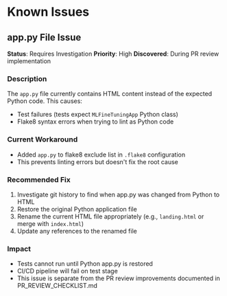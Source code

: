 # Known Issues

## app.py File Issue

**Status**: Requires Investigation
**Priority**: High
**Discovered**: During PR review implementation

### Description
The `app.py` file currently contains HTML content instead of the expected Python code. This causes:
- Test failures (tests expect `MLFineTuningApp` Python class)
- Flake8 syntax errors when trying to lint as Python code

### Current Workaround
- Added `app.py` to flake8 exclude list in `.flake8` configuration
- This prevents linting errors but doesn't fix the root cause

### Recommended Fix
1. Investigate git history to find when app.py was changed from Python to HTML
2. Restore the original Python application file
3. Rename the current HTML file appropriately (e.g., `landing.html` or merge with `index.html`)
4. Update any references to the renamed file

### Impact
- Tests cannot run until Python app.py is restored
- CI/CD pipeline will fail on test stage
- This issue is separate from the PR review improvements documented in PR_REVIEW_CHECKLIST.md
